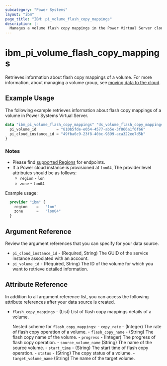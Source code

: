 ```yaml
---
subcategory: "Power Systems"
layout: "ibm"
page_title: "IBM: pi_volume_flash_copy_mappings"
description: |-
  Manages a volume flash copy mappings in the Power Virtual Server cloud.
---
```


# ibm_pi_volume_flash_copy_mappings

Retrieves information about flash copy mappings of a volume. For more information, about managing a volume group, see [moving data to the cloud](https://cloud.ibm.com/docs/power-iaas?topic=power-iaas-moving-data-to-the-cloud).

## Example Usage

The following example retrieves information about flash copy mappings of a volume in Power Systems Virtual Server.

```terraform
data "ibm_pi_volume_flash_copy_mappings" "ds_volume_flash_copy_mappings" {
  pi_volume_id         = "810b5fde-e054-4577-ab5e-3f866a1f6f66"
  pi_cloud_instance_id = "49fba6c9-23f8-40bc-9899-aca322ee7d5b"
}
```

### Notes

- Please find [supported Regions](https://cloud.ibm.com/apidocs/power-cloud#endpoint) for endpoints.
- If a Power cloud instance is provisioned at `lon04`, The provider level attributes should be as follows:
  - `region` - `lon`
  - `zone` - `lon04`
  
Example usage:

  ```terraform
    provider "ibm" {
      region    =   "lon"
      zone      =   "lon04"
    }
  ```
  
## Argument Reference

Review the argument references that you can specify for your data source.

- `pi_cloud_instance_id` - (Required, String) The GUID of the service instance associated with an account.
- `pi_volume_id` - (Required, String) The ID of the volume for which you want to retrieve detailed information.

## Attribute Reference

In addition to all argument reference list, you can access the following attribute references after your data source is created.

- `flash_copy_mappings` - (List) List of flash copy mappings details of a volume.

  Nested scheme for `flash_copy_mappings`:
      - `copy_rate` - (Integer) The rate of flash copy operation of a volume.
      - `flash_copy_name` - (String) The flash copy name of the volume.
      - `progress` - (Integer) The progress of flash copy operation.
      - `source_volume_name` (String) The name of the source volume.
      - `start_time` - (String) The start time of flash copy operation.
      - `status` - (String) The copy status of a volume.
      - `target_volume_name` (String) The name of the target volume.
